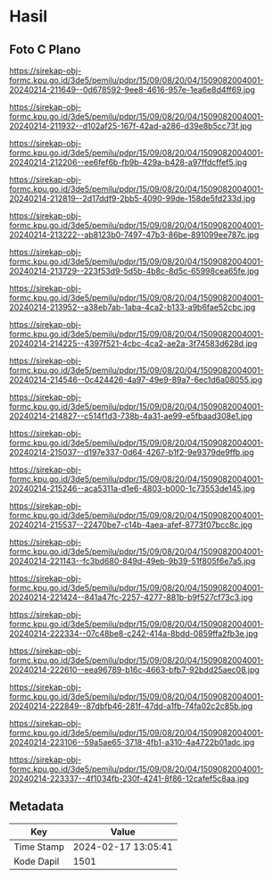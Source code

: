 # Hasil

## Foto C Plano

https://sirekap-obj-formc.kpu.go.id/3de5/pemilu/pdpr/15/09/08/20/04/1509082004001-20240214-211649--0d678592-9ee8-4616-957e-1ea6e8d4ff69.jpg

https://sirekap-obj-formc.kpu.go.id/3de5/pemilu/pdpr/15/09/08/20/04/1509082004001-20240214-211932--d102af25-167f-42ad-a286-d39e8b5cc73f.jpg

https://sirekap-obj-formc.kpu.go.id/3de5/pemilu/pdpr/15/09/08/20/04/1509082004001-20240214-212206--ee6fef6b-fb9b-429a-b428-a97ffdcffef5.jpg

https://sirekap-obj-formc.kpu.go.id/3de5/pemilu/pdpr/15/09/08/20/04/1509082004001-20240214-212819--2d17ddf9-2bb5-4090-99de-158de5fd233d.jpg

https://sirekap-obj-formc.kpu.go.id/3de5/pemilu/pdpr/15/09/08/20/04/1509082004001-20240214-213222--ab8123b0-7497-47b3-86be-891099ee787c.jpg

https://sirekap-obj-formc.kpu.go.id/3de5/pemilu/pdpr/15/09/08/20/04/1509082004001-20240214-213729--223f53d9-5d5b-4b8c-8d5c-65998cea65fe.jpg

https://sirekap-obj-formc.kpu.go.id/3de5/pemilu/pdpr/15/09/08/20/04/1509082004001-20240214-213952--a38eb7ab-1aba-4ca2-b133-a9b6fae52cbc.jpg

https://sirekap-obj-formc.kpu.go.id/3de5/pemilu/pdpr/15/09/08/20/04/1509082004001-20240214-214225--4397f521-4cbc-4ca2-ae2a-3f74583d628d.jpg

https://sirekap-obj-formc.kpu.go.id/3de5/pemilu/pdpr/15/09/08/20/04/1509082004001-20240214-214546--0c424426-4a97-49e9-89a7-6ec1d6a08055.jpg

https://sirekap-obj-formc.kpu.go.id/3de5/pemilu/pdpr/15/09/08/20/04/1509082004001-20240214-214827--c514f1d3-738b-4a31-ae99-e5fbaad308e1.jpg

https://sirekap-obj-formc.kpu.go.id/3de5/pemilu/pdpr/15/09/08/20/04/1509082004001-20240214-215037--d197e337-0d64-4267-b1f2-9e9379de9ffb.jpg

https://sirekap-obj-formc.kpu.go.id/3de5/pemilu/pdpr/15/09/08/20/04/1509082004001-20240214-215246--aca5311a-d1e6-4803-b000-1c73553de145.jpg

https://sirekap-obj-formc.kpu.go.id/3de5/pemilu/pdpr/15/09/08/20/04/1509082004001-20240214-215537--22470be7-c14b-4aea-afef-8773f07bcc8c.jpg

https://sirekap-obj-formc.kpu.go.id/3de5/pemilu/pdpr/15/09/08/20/04/1509082004001-20240214-221143--fc3bd680-849d-49eb-9b39-51f805f6e7a5.jpg

https://sirekap-obj-formc.kpu.go.id/3de5/pemilu/pdpr/15/09/08/20/04/1509082004001-20240214-221424--841a47fc-2257-4277-881b-b9f527cf73c3.jpg

https://sirekap-obj-formc.kpu.go.id/3de5/pemilu/pdpr/15/09/08/20/04/1509082004001-20240214-222334--07c48be8-c242-414a-8bdd-0859ffa2fb3e.jpg

https://sirekap-obj-formc.kpu.go.id/3de5/pemilu/pdpr/15/09/08/20/04/1509082004001-20240214-222610--eea96789-b16c-4663-bfb7-92bdd25aec08.jpg

https://sirekap-obj-formc.kpu.go.id/3de5/pemilu/pdpr/15/09/08/20/04/1509082004001-20240214-222849--87dbfb46-281f-47dd-a1fb-74fa02c2c85b.jpg

https://sirekap-obj-formc.kpu.go.id/3de5/pemilu/pdpr/15/09/08/20/04/1509082004001-20240214-223106--59a5ae65-3718-4fb1-a310-4a4722b01adc.jpg

https://sirekap-obj-formc.kpu.go.id/3de5/pemilu/pdpr/15/09/08/20/04/1509082004001-20240214-223337--4f1034fb-230f-4241-8f86-12cafef5c8aa.jpg


## Metadata

| Key        | Value               |
| ---------- | ------------------- |
| Time Stamp | 2024-02-17 13:05:41 |
| Kode Dapil | 1501                |



